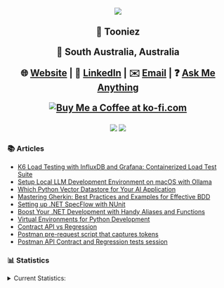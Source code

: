 

<h2 align="center">


![](https://quotes-github-readme.vercel.app/api?type=horizontal&theme=catppuccin_mocha)

🤖 Tooniez

📍 South Australia, Australia

 🌐 [Website](https://tooniez-land.vercel.app) | 💼 [LinkedIn](https://www.linkedin.com/in/tonyluu888) | ✉️ [Email](mailto:tooni22@proton.me) | ❓ [Ask Me Anything](https://github.com/tooniez/ama/issues/new)

<p align="center">
 <a href="https://ko-fi.com/tooniez">
   <img src="https://ko-fi.com/img/githubbutton_sm.svg" alt="Buy Me a Coffee at ko-fi.com" data-canonical-src="https://ko-fi.com/img/githubbutton_sm.svg" style="max-width: 100%;">
 </a>
</p>

<p align="center">
<img src="https://komarev.com/ghpvc/?username=tooniez&style=plastic&label=Views"><img>
<img src="https://badges.pufler.dev/visits/tooniez/brunotacca?color=black&logo=github" />
</p>
</h2>


<!-- ### 🌟 About me

- A proud 🤴 of two amazing kiddos 💛
- Helping out at the family farm 🥒
- Constantly learning new tricks and skills 🤓
- Always up for family time 👪
- Bookworm and puzzle master 📘✍️
- Brainstorming life hacks to make life easier 😎
- Obsessed with AI & ML, exploring trends to create opportunities 🤖📈
- Passionate about evaluating quality in emerging tech 💻
 -->

### 📚 Articles 
<!-- ### 💡 Blog posts -->

<!-- BLOG-POST-LIST:START -->
- [K6 Load Testing with InfluxDB and Grafana: Containerized Load Test Suite](https://tooniez-land.vercel.app/post/qa-k6-grafana-influxdb/)
- [Setup Local LLM Development Environment on macOS with Ollama](https://tooniez-land.vercel.app/post/aiml-ollama-setup/)
- [Which Python Vector Datastore for Your AI Application](https://tooniez-land.vercel.app/post/aiml-python-vectordb-comparison/)
- [Mastering Gherkin: Best Practices and Examples for Effective BDD](https://tooniez-land.vercel.app/post/qa-gherkin-principles/)
- [Setting up .NET SpecFlow with NUnit](https://tooniez-land.vercel.app/post/qa-specflow-template/)
- [Boost Your .NET Development with Handy Aliases and Functions](https://tooniez-land.vercel.app/post/dev-dotnet-init/)
- [Virtual Environments for Python Development](https://tooniez-land.vercel.app/post/dev-python-venv/)
- [Contract API vs Regression](https://tooniez-land.vercel.app/post/qa-api-contract-vs-regression/)
- [Postman pre-request script that captures tokens](https://tooniez-land.vercel.app/post/qa-api-postman-create-pre-script/)
- [Postman API Contract and Regression tests session](https://tooniez-land.vercel.app/post/qa-api-postman-megaport/)
<!-- BLOG-POST-LIST:END -->


### 📊 Statistics


<details>

<summary>  Current Statistics: </summary>

<br>

<!--START_SECTION:waka-->
![Code Time](http://img.shields.io/badge/Code%20Time-433%20hrs%2054%20mins-blue)

![Profile Views](http://img.shields.io/badge/Profile%20Views-0-blue)

**🐱 My GitHub Data** 

> 📦 1.7 MB Used in GitHub's Storage 
 > 
> 🏆 0 Contributions in the Year 2024
 > 
> 💼 Opted to Hire
 > 
> 📜 375 Public Repositories 
 > 
> 🔑 176 Private Repositories 
 > 
**I'm an Early 🐤** 

```text
🌞 Morning                4641 commits        ██████░░░░░░░░░░░░░░░░░░░   25.76 % 
🌆 Daytime                4980 commits        ███████░░░░░░░░░░░░░░░░░░   27.65 % 
🌃 Evening                4088 commits        ██████░░░░░░░░░░░░░░░░░░░   22.69 % 
🌙 Night                  4304 commits        ██████░░░░░░░░░░░░░░░░░░░   23.89 % 
```
📅 **I'm Most Productive on Sunday** 

```text
Monday                   2598 commits        ████░░░░░░░░░░░░░░░░░░░░░   14.42 % 
Tuesday                  2822 commits        ████░░░░░░░░░░░░░░░░░░░░░   15.67 % 
Wednesday                2491 commits        ███░░░░░░░░░░░░░░░░░░░░░░   13.83 % 
Thursday                 2601 commits        ████░░░░░░░░░░░░░░░░░░░░░   14.44 % 
Friday                   2190 commits        ███░░░░░░░░░░░░░░░░░░░░░░   12.16 % 
Saturday                 2282 commits        ███░░░░░░░░░░░░░░░░░░░░░░   12.67 % 
Sunday                   3029 commits        ████░░░░░░░░░░░░░░░░░░░░░   16.82 % 
```


📊 **This Week I Spent My Time On** 

```text
🕑︎ Time Zone: Australia/Adelaide

💬 Programming Languages: 
sh                       15 hrs 13 mins      ███████████████████████░░   91.61 % 
Markdown                 24 mins             █░░░░░░░░░░░░░░░░░░░░░░░░   02.46 % 
TypeScript               12 mins             ░░░░░░░░░░░░░░░░░░░░░░░░░   01.25 % 
Python                   10 mins             ░░░░░░░░░░░░░░░░░░░░░░░░░   01.07 % 
JSON                     9 mins              ░░░░░░░░░░░░░░░░░░░░░░░░░   00.95 % 

🔥 Editors: 
Zsh                      15 hrs 13 mins      ███████████████████████░░   91.61 % 
Neovim                   1 hr 23 mins        ██░░░░░░░░░░░░░░░░░░░░░░░   08.39 % 

🐱‍💻 Projects: 
Terminal                 8 hrs 50 mins       █████████████░░░░░░░░░░░░   53.16 % 
behave-bdd-python        1 hr 49 mins        ███░░░░░░░░░░░░░░░░░░░░░░   10.98 % 
tooniez-next             1 hr 8 mins         ██░░░░░░░░░░░░░░░░░░░░░░░   06.86 % 
notez2                   38 mins             █░░░░░░░░░░░░░░░░░░░░░░░░   03.86 % 
Unknown Project          37 mins             █░░░░░░░░░░░░░░░░░░░░░░░░   03.76 % 

💻 Operating System: 
Mac                      16 hrs 36 mins      █████████████████████████   100.00 % 
```

**I Mostly Code in TypeScript** 

```text
TypeScript               62 repos            ████████░░░░░░░░░░░░░░░░░   31.00 % 
Python                   30 repos            ████░░░░░░░░░░░░░░░░░░░░░   15.00 % 
Astro                    17 repos            ██░░░░░░░░░░░░░░░░░░░░░░░   08.50 % 
Shell                    12 repos            ██░░░░░░░░░░░░░░░░░░░░░░░   06.00 % 
Java                     2 repos             ░░░░░░░░░░░░░░░░░░░░░░░░░   01.00 % 
```



**Timeline**

![Lines of Code chart](https://raw.githubusercontent.com/tooniez/tooniez/main/assets/bar_graph.png)


 Last Updated on 09/09/2024 18:50:26 UTC
<!--END_SECTION:waka-->

<p align="center">
  <img src="https://github.com/tooniez/tooniez/blob/main/github-metrics.svg" alt="Metrics">
  <!-- Replace example.com with the actual URL hosting the image file -->
</p>

<div align="center"> <!-- Alternatively, you can use <div> instead of <p> -->
  <a href="https://app.daily.dev/tooniez">
    <img src="https://api.daily.dev/devcards/d6a644cd193c433b82938cbb12d7a689.png?r=hk4" width="400" alt="tooniez's Dev Card">
    <!-- Replace the API URL with the actual URL generated by daily.dev -->
    <!-- Provide alternative text for the image -->
  </a>
</div>

</details>

<!-- 
<p align="left">
  <img src="https://readme-jokes.vercel.app/api" alt="Jokes Card">
  <!-- Replace the URL if you want to use a different joke API or update the existing endpoint -->
<!-- </p>  -->


